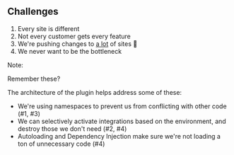 ## Challenges

1. Every site is different
2. Not every customer gets every feature
3. We're pushing changes to <u>a lot</u> of sites 😬
4. We never want to be the bottleneck

Note:

Remember these?

The architecture of the plugin helps address some of these:

* We're using namespaces to prevent us from conflicting with other code (#1, #3)
* We can selectively activate integrations based on the environment, and destroy those we don't need (#2, #4)
* Autoloading and Dependency Injection make sure we're not loading a ton of unnecessary code (#4)
